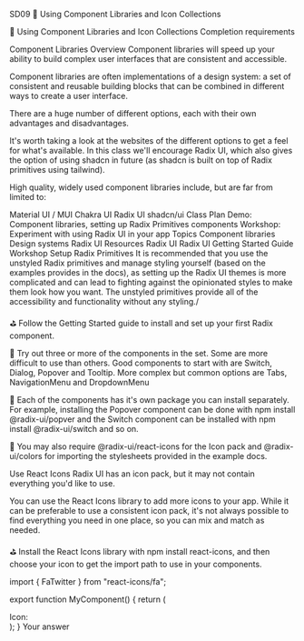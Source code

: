 SD09
🧩 Using Component Libraries and Icon Collections

🧩 Using Component Libraries and Icon Collections
Completion requirements

Component Libraries
Overview
Component libraries will speed up your ability to build complex user interfaces that are consistent and accessible.

Component libraries are often implementations of a design system: a set of consistent and reusable building blocks that can be combined in different ways to create a user interface.

There are a huge number of different options, each with their own advantages and disadvantages.

It's worth taking a look at the websites of the different options to get a feel for what's available. In this class we'll encourage Radix UI, which also gives the option of using shadcn in future (as shadcn is built on top of Radix primitives using tailwind).

High quality, widely used component libraries include, but are far from limited to:

Material UI / MUI
Chakra UI
Radix UI
shadcn/ui
Class Plan
Demo: Component libraries, setting up Radix Primitives components
Workshop: Experiment with using Radix UI in your app
Topics
Component libraries
Design systems
Radix UI
Resources
Radix UI
Radix UI Getting Started Guide
Workshop
Setup Radix Primitives
It is recommended that you use the unstyled Radix primitives and manage styling yourself (based on the examples provides in the docs), as setting up the Radix UI themes is more complicated and can lead to fighting against the opinionated styles to make them look how you want. The unstyled primitives provide all of the accessibility and functionality without any styling./

⛳️ Follow the Getting Started guide to install and set up your first Radix component.

🎯 Try out three or more of the components in the set. Some are more difficult to use than others. Good components to start with are Switch, Dialog, Popover and Tooltip. More complex but common options are Tabs, NavigationMenu and DropdownMenu

💭 Each of the components has it's own package you can install separately. For example, installing the Popover component can be done with npm install @radix-ui/popver and the Switch component can be installed with npm install @radix-ui/switch and so on.

💭 You may also require @radix-ui/react-icons for the Icon pack and @radix-ui/colors for importing the stylesheets provided in the example docs.

Use React Icons
Radix UI has an icon pack, but it may not contain everything you'd like to use.

You can use the React Icons library to add more icons to your app. While it can be preferable to use a consistent icon pack, it's not always possible to find everything you need in one place, so you can mix and match as needed.

⛳️ Install the React Icons library with npm install react-icons, and then choose your icon to get the import path to use in your components.

import { FaTwitter } from "react-icons/fa";

export function MyComponent() {
return (
<div>
Icon: <FaTwitter />
</div>
);
}
Your answer
